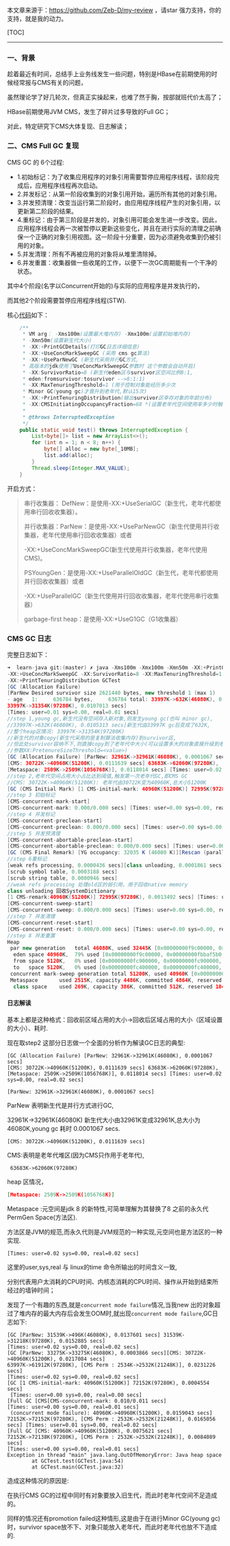本文章来源于：<https://github.com/Zeb-D/my-review> ，请star 强力支持，你的支持，就是我的动力。

[TOC]

------

### 一、背景

趁着最近有时间，总结手上业务线发生一些问题，特别是HBase在前期使用的时候经常报与CMS有关的问题，

虽然理论学了好几轮次，但真正实操起来，也难了然于胸，按部就班代价太高了；

HBase前期使用JVM CMS，发生了碎片过多导致的Full GC；

对此，特定研究下CMS大体复现、日志解读；



### 二、CMS Full GC 复现

CMS GC 的 6个过程:

- 1.初始标记：为了收集应用程序的对象引用需要暂停应用程序线程，该阶段完成后，应用程序线程再次启动。
- 2.并发标记：从第一阶段收集到的对象引用开始，遍历所有其他的对象引用。
- 3.并发预清理：改变当运行第二阶段时，由应用程序线程产生的对象引用，以更新第二阶段的结果。
- 4.重标记：由于第三阶段是并发的，对象引用可能会发生进一步改变。因此，应用程序线程会再一次被暂停以更新这些变化，并且在进行实际的清理之前确保一个正确的对象引用视图。这一阶段十分重要，因为必须避免收集到仍被引用的对象。
- 5.并发清理：所有不再被应用的对象将从堆里清除掉。
- 6.并发重置：收集器做一些收尾的工作，以便下一次GC周期能有一个干净的状态。

其中4个阶段(名字以Concurrent开始的)与实际的应用程序是并发执行的，

而其他2个阶段需要暂停应用程序线程(STW).



核心[代码](https://github.com/Zeb-D/my-java-api/blob/master/learn-java/src/main/java/com/yd/java/java8/CMSGcTest.java)如下：

```java
    /**
     * VM arg： -Xms100m(设置最大堆内存) -Xmx100m(设置初始堆内存)
     * -Xmn50m(设置新生代大小)
     * -XX:+PrintGCDetails(打印GC日志详细信息)
     * -XX:+UseConcMarkSweepGC (采用 cms gc算法)
     * -XX:+UseParNewGC (新生代采用并行GC方式,
     * 高版本的jdk使用了UseConcMarkSweepGC参数时 这个参数会自动开启)
     * -XX:SurvivorRatio=8 (新生代eden区与survivor区空间比例8:1,
     * eden:fromsurvivor:tosurvivor -->8:1:1)
     * -XX:MaxTenuringThreshold=1 (用于控制对象能经历多少次
     * Minor GC(young gc)才晋升到老年代,默认15次)
     * -XX:+PrintTenuringDistribution(输出survivor区幸存对象的年龄分布)
     * -XX:CMSInitiatingOccupancyFraction=68 *(设置老年代空间使用率多少时触发第一次cms *gc,默认68%)
     *
     * @throws InterruptedException
     */
    public static void test() throws InterruptedException {
        List<byte[]> list = new ArrayList<>();
        for (int n = 1; n < 8; n++) {
            byte[] alloc = new byte[_10MB];
            list.add(alloc);
        }
        Thread.sleep(Integer.MAX_VALUE);
    }
```

开启方式：

> 串行收集器：
> DefNew：是使用-XX:+UseSerialGC（新生代，老年代都使用串行回收收集器）。
> 
> 并行收集器：ParNew：是使用-XX:+UseParNewGC（新生代使用并行收集器，老年代使用串行回收收集器）或者
>
> -XX:+UseConcMarkSweepGC(新生代使用并行收集器，老年代使用CMS)。
>
> PSYoungGen：是使用-XX:+UseParallelOldGC（新生代，老年代都使用并行回收收集器）或者
>
> -XX:+UseParallelGC（新生代使用并行回收收集器，老年代使用串行收集器）
>
> garbage-first heap：是使用-XX:+UseG1GC（G1收集器）





### CMS GC 日志

完整日志如下：

```java
➜  learn-java git:(master) ✗ java -Xms100m -Xmx100m -Xmn50m -XX:+PrintGCDetails 
-XX:+UseConcMarkSweepGC -XX:SurvivorRatio=8 -XX:MaxTenuringThreshold=1 
-XX:+PrintTenuringDistribution GCTest
[GC (Allocation Failure) 
[ParNew Desired survivor size 2621440 bytes, new threshold 1 (max 1)
- age   1:     636784 bytes,     636784 total: 33997K->632K(46080K), 0.0105313 secs] 
33997K->31354K(97280K), 0.0107013 secs]
[Times: user=0.01 sys=0.00, real=0.01 secs]
//step 1,young gc,新生代没有空间存入新对象,则发生young gc(也叫 minor gc),
//33997K->632K(46080K), 0.0105313 secs]新生代由33997K gc后变成了632K,
//整个heap区情况: 33997K->31354K(97280K)
//新生代的对象copy(新生代采用的是复制算法收集内存)到survivor区,
//但此处survivor容纳不下,则直接copy到了老年代中大小(可以设置多大的对象直接升级到老年代中,
//参数XX:PretenureSizeThreshold=<value>)
[GC (Allocation Failure) [ParNew: 32961K->32961K(46080K), 0.0001067 secs]
[CMS: 30722K->40960K(51200K), 0.0111639 secs] 63683K->62060K(97280K), 
[Metaspace: 2509K->2509K(1056768K)], 0.0118014 secs] [Times: user=0.02 sys=0.00, real=0.02 secs]
//step 2,老年代空间占用大小占比达到阈值,触发第一次老年代GC,即CMS GC
//CMS: 30722K->40960K(51200K): 老年代由30722K变为40960K,总大小51200K
[GC (CMS Initial Mark) [1 CMS-initial-mark: 40960K(51200K)] 72995K(97280K), 0.0004270 secs] [Times: user=0.00 sys=0.00, real=0.00 secs]
//step 3 初始标记
[CMS-concurrent-mark-start]
[CMS-concurrent-mark: 0.000/0.000 secs] [Times: user=0.00 sys=0.00, real=0.00 secs]
//step 4 并发标记
[CMS-concurrent-preclean-start]
[CMS-concurrent-preclean: 0.000/0.000 secs] [Times: user=0.00 sys=0.00, real=0.00 secs]
//step 5 并发预清理
[CMS-concurrent-abortable-preclean-start]
[CMS-concurrent-abortable-preclean: 0.000/0.000 secs] [Times: user=0.00 sys=0.00, real=0.00 secs]
[GC (CMS Final Remark) [YG occupancy: 32035 K (46080 K)][Rescan (parallel) , 0.0003930 secs]
//step 6重标记 
[weak refs processing, 0.0000436 secs][class unloading, 0.0001861 secs]
[scrub symbol table, 0.0003188 secs]
[scrub string table, 0.0000946 secs]
//weak refs processing 处理old区的弱引用，用于回收native memory
class unloading 回收SystemDictionary
[1 CMS-remark:40960K(51200K)] 72995K(97280K), 0.0013492 secs] [Times: user=0.00 sys=0.00, real=0.00 secs]
[CMS-concurrent-sweep-start]
[CMS-concurrent-sweep: 0.000/0.000 secs] [Times: user=0.00 sys=0.00, real=0.00 secs]
//step 7 并发清理
[CMS-concurrent-reset-start]
[CMS-concurrent-reset: 0.000/0.000 secs] [Times: user=0.00 sys=0.00, real=0.00 secs]
//step 8 并发重置
Heap
 par new generation   total 46080K, used 32445K [0x00000000f9c00000, 0x00000000fce00000, 0x00000000fce00000)
  eden space 40960K,  79% used [0x00000000f9c00000, 0x00000000fbbaf5b0, 0x00000000fc400000)
  from space 5120K,   0% used [0x00000000fc900000, 0x00000000fc900000, 0x00000000fce00000)
  to   space 5120K,   0% used [0x00000000fc400000, 0x00000000fc400000, 0x00000000fc900000)
 concurrent mark-sweep generation total 51200K, used 40960K [0x00000000fce00000, 0x0000000100000000, 0x0000000100000000)
 Metaspace       used 2515K, capacity 4486K, committed 4864K, reserved 1056768K
  class space    used 269K, capacity 386K, committed 512K, reserved 1048576K
```



#### 日志解读

基本上都是这种格式：回收前区域占用的大小->回收后区域占用的大小（区域设置的大小）、耗时.

现在取step2 这部分日志做一个全面的分析作为解读GC日志的典型:

```
[GC (Allocation Failure) [ParNew: 32961K->32961K(46080K), 0.0001067 secs]
[CMS: 30722K->40960K(51200K), 0.0111639 secs] 63683K->62060K(97280K), 
[Metaspace: 2509K->2509K(1056768K)], 0.0118014 secs] [Times: user=0.02 sys=0.00, real=0.02 secs]
```

```
[ParNew: 32961K->32961K(46080K), 0.0001067 secs]
```

ParNew 表明新生代是并行方式进行GC,

32961K->32961K(46080K) 新生代大小由32961K变成32961K,总大小为46080K,young gc 耗时 0.0001067 secs.



```
[CMS: 30722K->40960K(51200K), 0.0111639 secs]
```

CMS:表明是老年代堆区(因为CMS只作用于老年代),



```
 63683K->62060K(97280K)
```

heap 区情况，



```json
[Metaspace: 2509K->2509K(1056768K)]
```

Metaspace :元空间是jdk 8 的新特性,可简单理解为其替换了8 之前的永久代PermGen Space(方法区).

方法区是JVM的规范,而永久代则是JVM规范的一种实现,元空间也是方法区的一种实现.



```
[Times: user=0.02 sys=0.00, real=0.02 secs]
```

这里的user,sys,real 与 linux的time 命令所输出的时间含义一致,

分别代表用户太消耗的CPU时间、内核态消耗的CPU时间、操作从开始到结束所经过的墙钟时间；





发现了一个有趣的东西,就是`concurrent mode failure`情况,当我new 出的对象超过了堆内存的最大内存后会发生OOM时,就出现`concurrent mode failure`,GC日志如下:

```
[GC [ParNew: 31539K->496K(46080K), 0.0137601 secs] 31539K->31218K(97280K), 0.0152885 secs] 
[Times: user=0.02 sys=0.00, real=0.02 secs]
[GC [ParNew: 33275K->33275K(46080K), 0.0003866 secs][CMS: 30722K->40960K(51200K), 0.0217084 secs]
63997K->61912K(97280K), [CMS Perm : 2534K->2532K(21248K)], 0.0231226 secs] 
[Times: user=0.02 sys=0.00, real=0.02 secs]
[GC [1 CMS-initial-mark: 40960K(51200K)] 72152K(97280K), 0.0004554 secs]
 [Times: user=0.00 sys=0.00, real=0.00 secs]
[Full GC [CMS[CMS-concurrent-mark: 0.010/0.011 secs] 
[Times: user=0.00 sys=0.00, real=0.01 secs]
 (concurrent mode failure): 40960K->40960K(51200K), 0.0159043 secs] 72152K->72152K(97280K), [CMS Perm : 2532K->2532K(21248K)], 0.0165056 secs] [Times: user=0.01 sys=0.00, real=0.02 secs]
[Full GC [CMS: 40960K->40960K(51200K), 0.0075621 secs] 
72152K->72138K(97280K), [CMS Perm : 2532K->2532K(21248K)], 0.0084089 secs]
[Times: user=0.00 sys=0.00, real=0.01 secs]
Exception in thread "main" java.lang.OutOfMemoryError: Java heap space
        at GCTest.test(GCTest.java:54)
        at GCTest.main(GCTest.java:32)
```

造成这种情况的原因是:

在执行CMS GC的过程中同时有对象要放入旧生代，而此时老年代空间不足造成的。

同样的情况还有promotion failed这种情形,这是由于在进行Minor GC(young gc)时，survivor space放不下、对象只能放入老年代，而此时老年代也放不下造成的.

